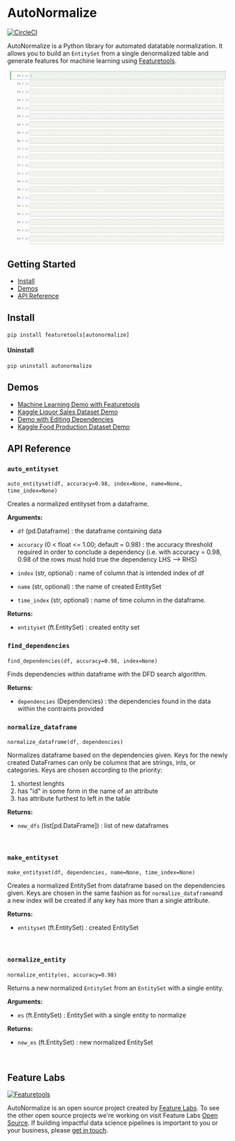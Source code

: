 # AutoNormalize

[![CircleCI](https://circleci.com/gh/FeatureLabs/autonormalize.svg?style=shield&circle-token=b890443ca669d7e88d62ad2fd712f92951550c4a)](https://circleci.com/gh/FeatureLabs/autonormalize)

AutoNormalize is a Python library for automated datatable normalization. It allows you to build an `EntitySet` from a single denormalized table and generate features for machine learning using [Featuretools](https://github.com/Featuretools/featuretools).

![](gif.gif)

## Getting Started
* [Install](#install)  
* [Demos](#demos)  
* [API Reference](#api-reference)  


## Install
```shell
pip install featuretools[autonormalize]
```
#### Uninstall
```shell
pip uninstall autonormalize
```

## Demos

* [Machine Learning Demo with Featuretools](https://github.com/FeatureLabs/autonormalize/blob/master/autonormalize/demos/AutoNormalize%20%2B%20FeatureTools%20Demo.ipynb)
* [Kaggle Liquor Sales Dataset Demo](https://github.com/FeatureLabs/autonormalize/blob/master/autonormalize/demos/Kaggle%20Liquor%20Sales%20Dataset%20Demo.ipynb)
* [Demo with Editing Dependencies](https://github.com/FeatureLabs/autonormalize/blob/master/autonormalize/demos/Editing%20Dependnecies%20Demo.ipynb)
* [Kaggle Food Production Dataset Demo](https://github.com/FeatureLabs/autonormalize/blob/master/autonormalize/demos/Kaggle%20Food%20%20Dataset%20Demo.ipynb)


## API Reference

### `auto_entityset`
```shell
auto_entityset(df, accuracy=0.98, index=None, name=None, time_index=None)
```
Creates a normalized entityset from a dataframe.

**Arguments:**

* `df` (pd.Dataframe) : the dataframe containing data

* `accuracy` (0 < float <= 1.00; default = 0.98) : the accuracy threshold required in order to conclude a dependency (i.e. with accuracy = 0.98, 0.98 of the rows must hold true the dependency LHS --> RHS)

* `index` (str, optional) : name of column that is intended index of df

* `name` (str, optional) : the name of created EntitySet

* `time_index` (str, optional) : name of time column in the dataframe.

**Returns:**

* `entityset` (ft.EntitySet) : created entity set

### `find_dependencies`

```shell
find_dependencies(df, accuracy=0.98, index=None)
```
Finds dependencies within dataframe with the DFD search algorithm.

**Returns:**

*  `dependencies` (Dependencies) : the dependencies found in the data within the contraints provided

### `normalize_dataframe`

```shell
normalize_dataframe(df, dependencies)
```
Normalizes dataframe based on the dependencies given. Keys for the newly created DataFrames can only be columns that are strings, ints, or categories. Keys are chosen according to the priority: 
1) shortest lenghts 
2) has "id" in some form in the name of an attribute 
3) has attribute furthest to left in the table

**Returns:**

* `new_dfs` (list[pd.DataFrame]) : list of new dataframes

<br />

### `make_entityset`

```shell
make_entityset(df, dependencies, name=None, time_index=None)
```
Creates a normalized EntitySet from dataframe based on the dependencies given. Keys are chosen in the same fashion as for `normalize_dataframe`and a new index will be created if any key has more than a single attribute.

**Returns:**

* `entityset` (ft.EntitySet) : created EntitySet

<br />

### `normalize_entity`

```shell
normalize_entity(es, accuracy=0.98)
```
Returns a new normalized `EntitySet` from an `EntitySet` with a single entity.

**Arguments:**

* `es` (ft.EntitySet) : EntitySet with a single entity to normalize

**Returns:**

* `new_es` (ft.EntitySet) : new normalized EntitySet

<br />

## Feature Labs
<a href="https://www.featurelabs.com/">
    <img src="http://www.featurelabs.com/wp-content/uploads/2017/12/logo.png" alt="Featuretools" />
</a>

AutoNormalize is an open source project created by [Feature Labs](https://www.featurelabs.com/). To see the other open source projects we're working on visit Feature Labs [Open Source](https://www.featurelabs.com/open). If building impactful data science pipelines is important to you or your business, please [get in touch](https://www.featurelabs.com/contact/).
